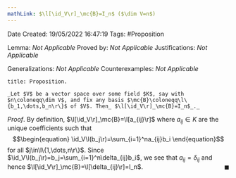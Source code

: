 ```yaml
---
mathLink: $\l[\id_V\r]_\mc{B}=I_n$ ($\dim V=n$)
---
```


<div class="topSpace"></div>

Date Created: 19/05/2022 16:47:19
Tags: #Proposition

Lemma: _Not Applicable_
Proved by: _Not Applicable_
Justifications: _Not Applicable_

Generalizations: _Not Applicable_
Counterexamples: _Not Applicable_

``` ad-Proposition
title: Proposition.

_Let $V$ be a vector space over some field $K$, say with $n\coloneqq\dim V$, and fix any basis $\mc{B}\coloneqq\l\{b_1,\dots,b_n\r\}$ of $V$. Then_ $\l[\id_V\r]_\mc{B}=I_n$_._

```

_Proof_. By definition, $\l[\id_V\r]_\mc{B}=\l[a_{ij}\r]$ where $a_{ij}\in K$ are the unique coefficients such that
$$\begin{equation}
    \id_V\l(b_j\r)=\sum_{i=1}^na_{ij}b_i
\end{equation}$$
for all $j\in\l\{1,\dots,n\r\}$. Since $\id_V\l(b_j\r)=b_j=\sum_{i=1}^n\delta_{ij}b_i$, we see that $a_{ij}=\delta_{ij}$ and hence $\l[\id_V\r]_\mc{B}=\l[\delta_{ij}\r]=I_n$.<span style="float:right;">$\blacksquare$</span>
